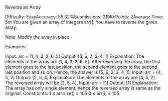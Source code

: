 Reverse an Array


Difficulty: EasyAccuracy: 55.32%Submissions: 219K+Points: 2Average Time: 5m
You are given an array of integers arr[]. You have to reverse the given array.

Note: Modify the array in place.

Examples:

Input: arr = [1, 4, 3, 2, 6, 5]
Output: [5, 6, 2, 3, 4, 1]
Explanation: The elements of the array are [1, 4, 3, 2, 6, 5]. After reversing the array, the first element goes to the last position, the second element goes to the second last position and so on. Hence, the answer is [5, 6, 2, 3, 4, 1].
Input: arr = [4, 5, 2]
Output: [2, 5, 4]
Explanation: The elements of the array are [4, 5, 2]. The reversed array will be [2, 5, 4].
Input: arr = [1]
Output: [1]
Explanation: The array has only single element, hence the reversed array is same as the original.
Constraints:
1 ≤ arr.size() ≤ 105
0 ≤ arr[i] ≤ 105
